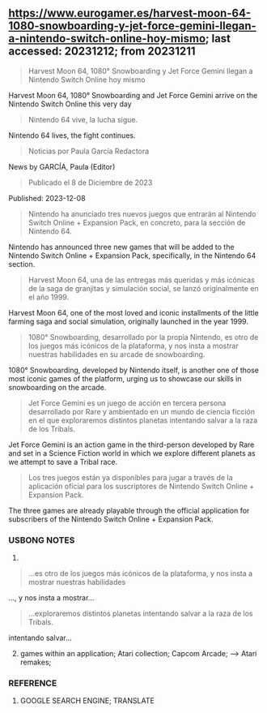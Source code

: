 ## https://www.eurogamer.es/harvest-moon-64-1080-snowboarding-y-jet-force-gemini-llegan-a-nintendo-switch-online-hoy-mismo; last accessed: 20231212; from 20231211

> Harvest Moon 64, 1080° Snowboarding y Jet Force Gemini llegan a Nintendo Switch Online hoy mismo

Harvest Moon 64, 1080° Snowboarding and Jet Force Gemini arrive on the Nintendo Switch Online this very day 

> Nintendo 64 vive, la lucha sigue.

Nintendo 64 lives, the fight continues.

> Noticias por Paula García Redactora

News by GARCÍA, Paula (Editor)

> Publicado el 8 de Diciembre de 2023

Published: 2023-12-08

> Nintendo ha anunciado tres nuevos juegos que entrarán al Nintendo Switch Online + Expansion Pack, en concreto, para la sección de Nintendo 64.

Nintendo has announced three new games that will be added to the Nintendo Switch Online + Expansion Pack, specifically, in the Nintendo 64 section.

> Harvest Moon 64, una de las entregas más queridas y más icónicas de la saga de granjitas y simulación social, se lanzó originalmente en el año 1999.

Harvest Moon 64, one of the most loved and iconic installments of the little farming saga and social simulation, originally launched in the year 1999.

> 1080° Snowboarding, desarrollado por la propia Nintendo, es otro de los juegos más icónicos de la plataforma, y nos insta a mostrar nuestras habilidades en su arcade de snowboarding.

1080° Snowboarding, developed by Nintendo itself, is another one of those most iconic games of the platform, urging us to showcase our skills in snowboarding on the arcade.

> Jet Force Gemini es un juego de acción en tercera persona desarrollado por Rare y ambientado en un mundo de ciencia ficción en el que exploraremos distintos planetas intentando salvar a la raza de los Tribals.

Jet Force Gemini is an action game in the third-person developed by Rare and set in a Science Fiction world in which we explore different planets as we attempt to save a Tribal race.

> Los tres juegos están ya disponibles para jugar a través de la aplicación oficial para los suscriptores de Nintendo Switch Online + Expansion Pack. 

The three games are already playable through the official application for subscribers of the Nintendo Switch Online + Expansion Pack.


### USBONG NOTES

1) 

> ...es otro de los juegos más icónicos de la plataforma, y nos insta a mostrar nuestras habilidades

..., y nos insta a mostrar...

> ...exploraremos distintos planetas intentando salvar a la raza de los Tribals.

intentando salvar...

2) games within an application; Atari collection; Capcom Arcade;
--> Atari remakes;

### REFERENCE

1) GOOGLE SEARCH ENGINE; TRANSLATE
